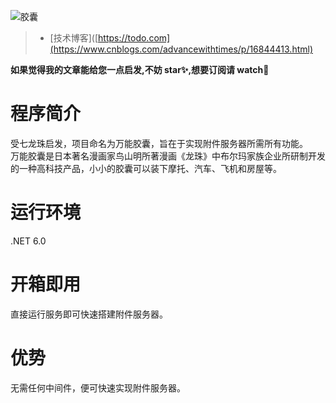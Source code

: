 ![胶囊](https://user-images.githubusercontent.com/40649262/198536468-62c4e279-f322-4d72-a87d-bafc22fbb2d9.png)

> - [技术博客]([https://todo.com](https://www.cnblogs.com/advancewithtimes/p/16844413.html)

**如果觉得我的文章能给您一点启发,不妨 star✨,想要订阅请 watch👀**

# 程序简介
受七龙珠启发，项目命名为万能胶囊，旨在于实现附件服务器所需所有功能。  
万能胶囊是日本著名漫画家鸟山明所著漫画《龙珠》中布尔玛家族企业所研制开发的一种高科技产品，小小的胶囊可以装下摩托、汽车、飞机和房屋等。  

# 运行环境
.NET 6.0

# 开箱即用
直接运行服务即可快速搭建附件服务器。

# 优势
无需任何中间件，便可快速实现附件服务器。

